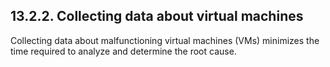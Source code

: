 ## 13.2.2. Collecting data about virtual machines

Collecting data about malfunctioning virtual machines (VMs) minimizes the time required to analyze and determine the root cause.

